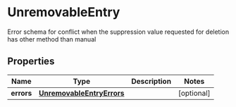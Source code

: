 

# UnremovableEntry

Error schema for conflict when the suppression value requested for deletion has other method than manual

## Properties

| Name | Type | Description | Notes |
|------------ | ------------- | ------------- | -------------|
|**errors** | [**UnremovableEntryErrors**](UnremovableEntryErrors.md) |  |  [optional] |



